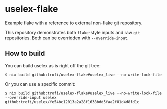 # uselex-flake
Example flake with a reference to external non-flake git repository.

This repository demonstrates both `flake`-style inputs and raw `git`
repositories. Both can be overridden with `--override-input`.

## How to build

You can build uselex as is right off the git tree:

```
$ nix build github:trofi/uselex-flake#uselex_live --no-write-lock-file
```

Or you can use a specific commit:

```
$ nix build github:trofi/uselex-flake#uselex_live --no-write-lock-file --override-input uselex github:trofi/uselex/fe54bc12013a2a28f1638bdd5faa2f81d4d8fd1c
```
